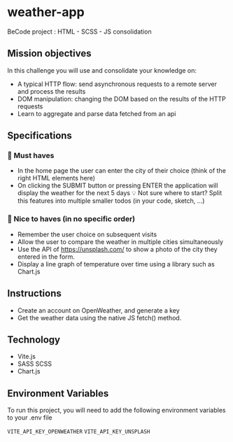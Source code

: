 # weather-app
BeCode project : HTML - SCSS - JS consolidation

## Mission objectives

In this challenge you will use and consolidate your knowledge on:

- A typical HTTP flow: send asynchronous requests to a remote server and process the results
- DOM manipulation: changing the DOM based on the results of the HTTP requests
- Learn to aggregate and parse data fetched from an api

## Specifications

### 🌱 Must haves
- In the home page the user can enter the city of their choice (think of the right HTML elements here)
- On clicking the SUBMIT button or pressing ENTER the application will display the weather for the next 5 days
💡 Not sure where to start? Split this features into multiple smaller todos (in your code, sketch, ...)

### 🌼 Nice to haves (in no specific order)
- Remember the user choice on subsequent visits
- Allow the user to compare the weather in multiple cities simultaneously
- Use the API of https://unsplash.com/ to show a photo of the city they entered in the form.
- Display a line graph of temperature over time using a library such as Chart.js

## Instructions
- Create an account on OpenWeather, and generate a key
- Get the weather data using the native JS fetch() method.


## Technology

- Vite.js
- SASS SCSS
- Chart.js


## Environment Variables

To run this project, you will need to add the following environment variables to your .env file

`VITE_API_KEY_OPENWEATHER`
`VITE_API_KEY_UNSPLASH`
